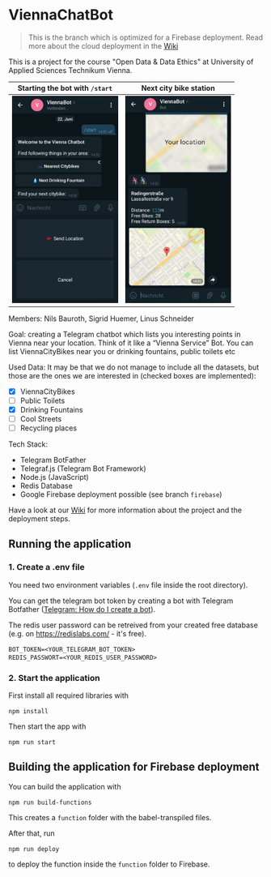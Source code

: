 # ViennaChatBot

> This is the branch which is optimized for a Firebase deployment.
> Read more about the cloud deployment in the [Wiki](https://github.com/nilsbauroth/ViennaChatBot/wiki/Cloud-deplyoment)

This is a project for the course "Open Data & Data Ethics" at University of Applied Sciences Technikum Vienna.

| Starting the bot with `/start`                                                  | Next city bike station                                                          |
| ------------------------------------------------------------------------------- | ------------------------------------------------------------------------------- |
| <img src="pictures\demo_image_1.png" alt="small-corrPlot" style="zoom: 40%;" /> | <img src="pictures\demo_image_2.png" alt="small-corrPlot" style="zoom: 40%;" /> |

Members: Nils Bauroth, Sigrid Huemer, Linus Schneider

Goal: creating a Telegram chatbot which lists you interesting points in Vienna near your location. Think of it like a “Vienna Service” Bot. You can list ViennaCityBikes near you or drinking fountains, public toilets etc

Used Data: It may be that we do not manage to include all the datasets, but those are the ones we are interested in (checked boxes are implemented):

- [x] ViennaCityBikes
- [ ] Public Toilets
- [x] Drinking Fountains
- [ ] Cool Streets
- [ ] Recycling places

Tech Stack:

- Telegram BotFather
- Telegraf.js (Telegram Bot Framework)
- Node.js (JavaScript)
- Redis Database
- Google Firebase deployment possible (see branch `firebase`)

Have a look at our [Wiki](https://github.com/nilsbauroth/ViennaChatBot/wiki) for more information about the project and the deployment steps.

## Running the application

### 1. Create a .env file

You need two environment variables (`.env` file inside the root directory).

You can get the telegram bot token by creating a bot with Telegram Botfather ([Telegram: How do I create a bot](https://core.telegram.org/bots#3-how-do-i-create-a-bot)).

The redis user password can be retreived from your created free database (e.g. on https://redislabs.com/ - it's free).

```
BOT_TOKEN=<YOUR_TELEGRAM_BOT_TOKEN>
REDIS_PASSWORT=<YOUR_REDIS_USER_PASSWORD>
```

### 2. Start the application

First install all required libraries with

```
npm install
```

Then start the app with

```
npm run start
```

## Building the application for Firebase deployment

You can build the application with

```
npm run build-functions
```

This creates a `function` folder with the babel-transpiled files.

After that, run

```
npm run deploy
```

to deploy the function inside the `function` folder to Firebase.
